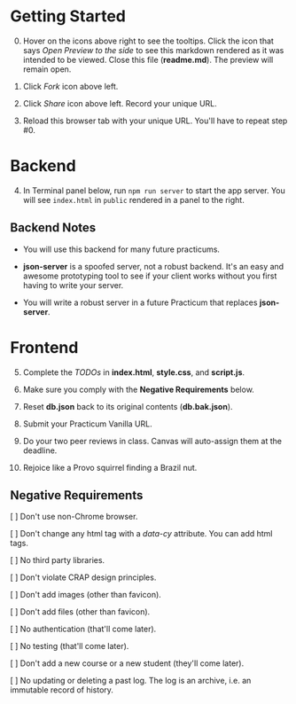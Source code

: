# Getting Started

0. Hover on the icons above right to see the tooltips. Click the icon that says _Open Preview to the side_ to see this markdown rendered as it was intended to be viewed. Close this file (**readme.md**). The preview will remain open.

1. Click _Fork_ icon above left.

2. Click _Share_ icon above left. Record your unique URL.

3. Reload this browser tab with your unique URL. You'll have to repeat step #0.

# Backend

4. In Terminal panel below, run `npm run server` to start the app server. You will see `index.html` in `public` rendered in a panel to the right.

## Backend Notes

- You will use this backend for many future practicums.

- **json-server** is a spoofed server, not a robust backend. It's an easy and awesome prototyping tool to see if your client works without you first having to write your server.

- You will write a robust server in a future Practicum that replaces **json-server**.

# Frontend

5. Complete the _TODOs_ in **index.html**, **style.css**, and **script.js**.

6. Make sure you comply with the **Negative Requirements** below.

7. Reset **db.json** back to its original contents (**db.bak.json**).

8. Submit your Practicum Vanilla URL.

9. Do your two peer reviews in class. Canvas will auto-assign them at the deadline.

10. Rejoice like a Provo squirrel finding a Brazil nut.

## Negative Requirements

[ ] Don't use non-Chrome browser.

[ ] Don't change any html tag with a _data-cy_ attribute. You can add html tags.

[ ] No third party libraries.

[ ] Don't violate CRAP design principles.

[ ] Don't add images (other than favicon).

[ ] Don't add files (other than favicon).

[ ] No authentication (that'll come later).

[ ] No testing (that'll come later).

[ ] Don't add a new course or a new student (they'll come later).

[ ] No updating or deleting a past log. The log is an archive, i.e. an immutable record of history.